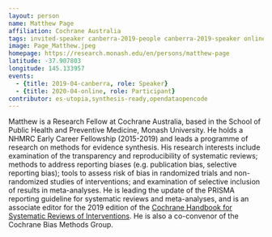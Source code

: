 ```yaml
---
layout: person
name: Matthew Page
affiliation: Cochrane Australia
tags: invited-speaker canberra-2019-people canberra-2019-speaker online-2020-people
image: Page_Matthew.jpeg
homepage: https://research.monash.edu/en/persons/matthew-page
latitude: -37.907803
longitude: 145.133957
events:
  - {title: 2019-04-canberra, role: Speaker}
  - {title: 2020-04-online, role: Participant}
contributor: es-utopia,synthesis-ready,opendataopencode
---
```

Matthew is a Research Fellow at Cochrane Australia, based in the School of Public Health and Preventive Medicine, Monash University. He holds a NHMRC Early Career Fellowship (2015-2019) and leads a programme of research on methods for evidence synthesis. His research interests include examination of the transparency and reproducibility of systematic reviews; methods to address reporting biases (e.g. publication bias, selective reporting bias); tools to assess risk of bias in randomized trials and non-randomized studies of interventions; and examination of selective inclusion of results in meta-analyses. He is leading the update of the PRISMA reporting guideline for systematic reviews and meta-analyses, and is an associate editor for the 2019 edition of the <a href="https://training.cochrane.org/handbook">Cochrane Handbook for Systematic Reviews of Interventions</a>. He is also a co-convenor of the Cochrane Bias Methods Group.